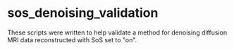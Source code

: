 # sos_denoising_validation
These scripts were written to help validate a method for denoising diffusion MRI data reconstructed with SoS set to "on".
